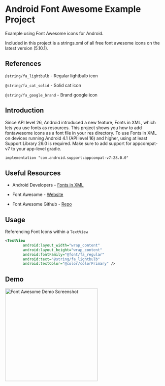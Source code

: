 # Android Font Awesome Example Project
Example using Font Awesome icons for Android. 

Included in this project is a strings.xml of all free font awesome icons on the latest version (5.10.1).

## References
`@string/fa_lightbulb` - Regular lightbulb icon

`@string/fa_cat_solid` - Solid cat icon

`@string/fa_google_brand` - Brand google icon

## Introduction
Since API level 26, Android introduced a new feature, Fonts in XML, which lets you use fonts as resources. This project shows you how to add fontawesome icons as a font file in your res directory. To use Fonts in XML on devices running Android 4.1 (API level 16) and higher, using at least Support Library 26.0 is required. Make sure to add support for appcompat-v7 to your app-level gradle.

```xml
implementation "com.android.support:appcompat-v7:28.0.0"
```

## Useful Resources
* Android Developers - [Fonts in XML](https://developer.android.com/guide/topics/ui/look-and-feel/fonts-in-xml)

* Font Awesome - [Website](https://fontawesome.com/)

* Font Awesome Github - [Repo](https://github.com/FortAwesome/Font-Awesome)


## Usage
Referencing Font Icons within a `TextView`
```xml
<TextView
        android:layout_width="wrap_content"
        android:layout_height="wrap_content"
        android:fontFamily="@font/fa_regular"
        android:text="@string/fa_lightbulb"
        android:textColor="@color/colorPrimary" />
```
## Demo
<img src = "https://user-images.githubusercontent.com/6528777/62830223-fb95c900-bbd0-11e9-9749-ccdbbd2e3a4f.jpg" alt="Font Awesome Demo Screenshot" title="Font Awesome Demo" width="300">
